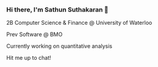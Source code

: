 ### Hi there, I'm Sathun Suthakaran 👋

2B Computer Science & Finance @ University of Waterloo

Prev Software @ BMO

Currently working on quantitative analysis

Hit me up to chat!
<!--
**SathunSuthakaran/SathunSuthakaran** is a ✨ _special_ ✨ repository because its `README.md` (this file) appears on your GitHub profile.

Here are some ideas to get you started:

- 🔭 I’m currently working on ...
- 🌱 I’m currently learning ...
- 👯 I’m looking to collaborate on ...
- 🤔 I’m looking for help with ...
- 💬 Ask me about ...
- 📫 How to reach me: ...
- 😄 Pronouns: ...
- ⚡ Fun fact: ...
-->

